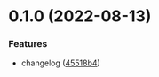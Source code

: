 # 0.1.0 (2022-08-13)


### Features

* changelog ([45518b4](https://github.com/dangithub2nd/greetings-ci/commit/45518b4883100a806d4ba9b0b47083a9bb9a1d42))



